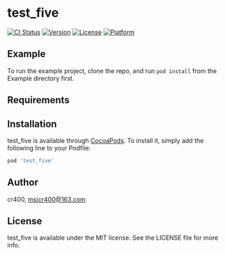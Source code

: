 # test_five

[![CI Status](https://img.shields.io/travis/cr400/test_five.svg?style=flat)](https://travis-ci.org/cr400/test_five)
[![Version](https://img.shields.io/cocoapods/v/test_five.svg?style=flat)](https://cocoapods.org/pods/test_five)
[![License](https://img.shields.io/cocoapods/l/test_five.svg?style=flat)](https://cocoapods.org/pods/test_five)
[![Platform](https://img.shields.io/cocoapods/p/test_five.svg?style=flat)](https://cocoapods.org/pods/test_five)

## Example

To run the example project, clone the repo, and run `pod install` from the Example directory first.

## Requirements

## Installation

test_five is available through [CocoaPods](https://cocoapods.org). To install
it, simply add the following line to your Podfile:

```ruby
pod 'test_five'
```

## Author

cr400, msicr400@163.com

## License

test_five is available under the MIT license. See the LICENSE file for more info.
